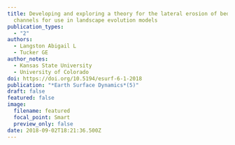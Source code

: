 ```yaml
---
title: Developing and exploring a theory for the lateral erosion of bedrock
  channels for use in landscape evolution models
publication_types:
  - "2"
authors:
  - Langston Abigail L 
  - Tucker GE
author_notes:
  - Kansas State University
  - University of Colorado
doi: https://doi.org/10.5194/esurf-6-1-2018
publication: "*Earth Surface Dynamics*(5)"
draft: false
featured: false
image:
  filename: featured
  focal_point: Smart
  preview_only: false
date: 2018-09-02T18:21:36.500Z
---
```

